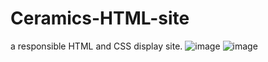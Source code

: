 # Ceramics-HTML-site
a responsible HTML  and CSS display site.
![image](https://github.com/Dorelis26/Ceramics-HTML-site/assets/115403319/b7f2709b-1055-404a-847e-ea3e9f02fa8b)
![image](https://github.com/Dorelis26/Ceramics-HTML-site/assets/115403319/60240224-a832-4e3e-ad40-f56c7486417e)
